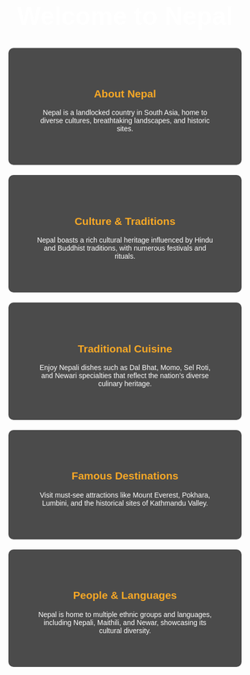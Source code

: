 <!DOCTYPE html>
<html lang="en">
<head>
  <meta charset="UTF-8" />
  <meta name="viewport" content="width=device-width, initial-scale=1.0" />
  <title>Discover Nepal</title>
  <style>
    body {
      font-family: Arial, sans-serif;
      margin: 0;
      padding: 0;
      background: url('https://images.unsplash.com/photo-1566740933439-7202365f8ac8?ixlib=rb-4.0.3&auto=format&fit=crop&w=1950&q=80') no-repeat center center fixed;
      background-size: cover;
      color: white;
      text-align: center;
    }
    .container {
      max-width: 1200px;
      margin: auto;
      padding: 20px;
    }
    .section {
      padding: 50px;
      background: rgba(0, 0, 0, 0.7);
      margin: 20px 0;
      border-radius: 10px;
    }
    h1 {
      font-size: 50px;
      margin-top: 20px;
    }
    h2 {
      color: #f9a826;
    }
  </style>
</head>
<body>
  <div class="container">
    <h1>Welcome to Nepal</h1>
    <div class="section">
      <h2>About Nepal</h2>
      <p>
        Nepal is a landlocked country in South Asia, home to diverse cultures, breathtaking landscapes, and historic sites.
      </p>
    </div>
    <div class="section">
      <h2>Culture & Traditions</h2>
      <p>
        Nepal boasts a rich cultural heritage influenced by Hindu and Buddhist traditions, with numerous festivals and rituals.
      </p>
    </div>
    <div class="section">
      <h2>Traditional Cuisine</h2>
      <p>
        Enjoy Nepali dishes such as Dal Bhat, Momo, Sel Roti, and Newari specialties that reflect the nation’s diverse culinary heritage.
      </p>
    </div>
    <div class="section">
      <h2>Famous Destinations</h2>
      <p>
        Visit must-see attractions like Mount Everest, Pokhara, Lumbini, and the historical sites of Kathmandu Valley.
      </p>
    </div>
    <div class="section">
      <h2>People & Languages</h2>
      <p>
        Nepal is home to multiple ethnic groups and languages, including Nepali, Maithili, and Newar, showcasing its cultural diversity.
      </p>
    </div>
  </div>
</body>
</html>
